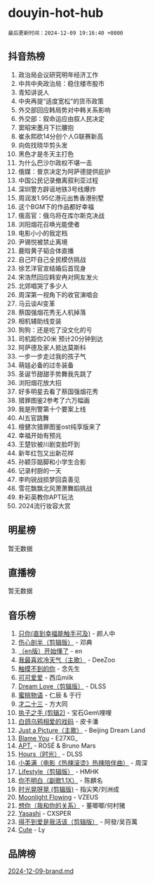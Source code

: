 # douyin-hot-hub

`最后更新时间：2024-12-09 19:16:40 +0800`

## 抖音热榜

1. 政治局会议研究明年经济工作
1. 中共中央政治局：稳住楼市股市
1. 青知讲说人
1. 中央再提“适度宽松”的货币政策
1. 外交部回应韩局势对中韩关系影响
1. 外交部：叙命运应由叙人民决定
1. 窦昭宋墨月下拦腰抱
1. 崔永熙砍14分创个人G联赛新高
1. 向佐找晓华剪头发
1. 黑色才是冬天主打色
1. 为什么巴沙尔政权不堪一击
1. 俄媒：普京决定为阿萨德提供庇护
1. 中国公民记录撤离叙利亚过程
1. 深圳警方辟谣地铁3号线爆炸
1. 周润发1.95亿港元出售香港别墅
1. 这个BGM下的作品都好幸福
1. 俄高官：俄乌将在库尔斯克决战
1. 浏阳烟花召唤光能使者
1. 电影小小的我定档
1. 尹锡悦被禁止离境
1. 鹿晗黄子韬合体直播
1. 自己吓自己全民模仿挑战
1. 徐艺洋官宣结婚后首现身
1. 宋浩然回应韩安冉对网友发火
1. 北郊唱哭了多少人
1. 周深第一视角下的收官演唱会
1. 马云谈AI变革
1. 蔡国强烟花秀无人机掉落
1. 相机辅助线变装
1. 狗狗：还是吃了没文化的亏
1. 司机距你20米 预计20分钟到达
1. 阿萨德及家人抵达莫斯科
1. 一步一步走过我的孩子气
1. 萌娃必备的过冬装备
1. 圣诞节甜甜手势舞我先跳了
1. 浏阳烟花放大招
1. 好多明星去看了蔡国强烟花秀
1. 猎罪图鉴2参考了六万幅画
1. 我是刑警第十个要案上线
1. AI五官跳舞
1. 檀健次猎罪图鉴ost纯享版来了
1. 幸福开始有预兆
1. 王楚钦被川剧变脸吓到
1. 新年红包又出新花样
1. 孙颖莎踮脚和小学生合影
1. 记录村厨的一天
1. 李昀锐战损梦回袁善见
1. 雪花飘飘北风萧萧舞蹈挑战
1. 朴彩英教你APT玩法
1. 2024流行妆容大赏

## 明星榜

暂无数据

## 直播榜

暂无数据

## 音乐榜

1. [只你(直到幸福能触手可及)](https://sf5-hl-cdn-tos.douyinstatic.com/obj/tos-cn-ve-2774/o0lBkRDzFTeaVSUz3ZZSCBVtZ5DIMQGfgmEAuE) - 颜人中
1. [伤心剖半（剪辑版）](https://sf5-hl-cdn-tos.douyinstatic.com/obj/tos-cn-ve-2774/oE3a4kLafIGYPYIFXlEAefIrO0MvzyEDgbuTmC) - 邓典
1. [（en版）开始懂了](https://sf3-cdn-tos.douyinstatic.com/obj/tos-cn-ve-2774/ow9G4MKH32zBIDHGvNiTAimWsAJB5QxhCIfIME) - en
1. [我最喜欢冷天气（主歌）](https://sf5-hl-cdn-tos.douyinstatic.com/obj/tos-cn-ve-2774/ogd10efzCApmGsmwZRmIKrEMfCZLg7MycZu3ew) - DeeZoo
1. [触摸不到的你](https://sf6-cdn-tos.douyinstatic.com/obj/tos-cn-ve-2774/oUBR0G6KDYpIwoshClFdQfZDNBfTnrBQE7gXtN) - 念先生
1. [可可爱爱](https://sf5-hl-cdn-tos.douyinstatic.com/obj/tos-cn-ve-2774/0deb1e75aea643b9927ba26aaafa29dd) - 西瓜milk
1. [Dream Love（剪辑版）](https://sf5-hl-cdn-tos.douyinstatic.com/obj/tos-cn-ve-2774/oUn3DKyIgBFIsCFZmAMM8qSJyMtlgLfoPqyDEe) - DLSS
1. [蜜桃物语](https://sf5-hl-cdn-tos.douyinstatic.com/obj/tos-cn-ve-2774/oIhOSCZtIACtYU4XQkngiW9kCBfVD1Fz9IYeqL) - 仁辰 & 于行
1. [才二十三](https://sf5-hl-cdn-tos.douyinstatic.com/obj/tos-cn-ve-2774/okABdOmMEBYDDBvkgYQ5JfEqFtCZvQxf4aRjDI) - 方大同
1. [执子之手 (剪辑2)](https://sf5-hl-cdn-tos.douyinstatic.com/obj/tos-cn-ve-2774/oUoZLQjCc31XzqsBnBQUNgeKtYPBcgbFDwtfcu) - 宝石Gem\哩哩
1. [白鸽乌鸦相爱的戏码](https://sf5-hl-cdn-tos.douyinstatic.com/obj/tos-cn-ve-2774/oMVVEf6eDAOmFtNtCsEqKpIorBDM8Nkg6TZRqC) - 皮卡潘
1. [Just a Picture（主歌）](https://sf5-hl-cdn-tos.douyinstatic.com/obj/tos-cn-ve-2774/oc0usFBZCDnAGbtQig7oCaDsQfCYjcAEfWYQkF) - Beijing Dream Land
1. [Blame You](https://sf5-hl-cdn-tos.douyinstatic.com/obj/tos-cn-ve-2774/oAceIDVL0BC2DJC0Qwi8AZnQAtBgZBbMMpfdzi) - E27XG_
1. [APT.](https://sf5-hl-cdn-tos.douyinstatic.com/obj/tos-cn-ve-2774/ooHxBnfDQIxBZontIlGfpTy5PBxCgEccFO1OMg) - ROSÉ & Bruno Mars
1. [Hours（时光）](https://sf5-hl-cdn-tos.douyinstatic.com/obj/tos-cn-ve-2774/oES9g0DgeYmDFDVCLNfBZZsnLvGF4utxCEAm1Q) - DLSS
1. [小美满（电影《热辣滚烫》热辣陪伴曲）](https://sf5-hl-cdn-tos.douyinstatic.com/obj/tos-cn-ve-2774/o0GAn2lSgfZIDUgtevCGDQYnFg4CwnrBaxbTZL) - 周深
1. [Lifestyle（剪辑版）](https://sf5-hl-cdn-tos.douyinstatic.com/obj/tos-cn-ve-2774/owfqGgjwG3V5lCLaAIezFMeg3LtuKNBaZKgzPV) - HMHK
1. [你不明白（副歌1.1X）](https://sf5-hl-cdn-tos.douyinstatic.com/obj/tos-cn-ve-2774/o4LBQK7fIoonFBCeIzPNZvHDgEDtQ2ErnrKvM1) - 陈麒名
1. [时光晃呀晃 (剪辑版)](https://sf5-hl-cdn-tos.douyinstatic.com/obj/tos-cn-ve-2774/o8ACeQem3gwI1x3GIYGAfKG0LJebKFRJDwRwyW) - 指尖笑/刘洲成
1. [Moonlight Flowing](https://sf5-hl-cdn-tos.douyinstatic.com/obj/tos-cn-ve-2774/oopZsCtRnQgOhEYmv9FfBBgwmeaQmWQQZED9tN) - VZEUS
1. [想你（我和你的关系）](https://sf5-hl-cdn-tos.douyinstatic.com/obj/tos-cn-ve-2774/o8QxhcOBDYYX0zqKCjFVQXZ3RBffnRBQEogitG) - 董唧唧/何村猪
1. [Yasashi](https://sf5-hl-cdn-tos.douyinstatic.com/obj/tos-cn-ve-2774/oEIqAlutRBGQZgZf2VMCuFEBmaD2bgJG6fCQaQ) - CXSPER
1. [得不到爱是我活该（剪辑版）](https://sf5-hl-cdn-tos.douyinstatic.com/obj/tos-cn-ve-2774/os0cIhiBc3fAa9kPjzM5WTrMggiK3sBnZDAwpQ) - 阿發/吴百萬
1. [Cute](https://sf5-hl-cdn-tos.douyinstatic.com/obj/tos-cn-ve-2774/o4IbIzHWKAAB4wsS5qMBRiiAlEBGTpQRNfFvuo) - Ly

## 品牌榜

[2024-12-09-brand.md](2024-12-09-brand.md)
